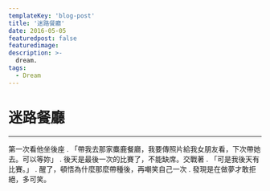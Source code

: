 ```yaml
---
templateKey: 'blog-post'
title: '迷路餐廳'
date: 2016-05-05
featuredpost: false
featuredimage: 
description: >-
  dream.
tags:
  - Dream
---
```



# 迷路餐廳
  
___
  
第一次看他坐後座
.
「帶我去那家麋鹿餐廳，我要傳照片給我女朋友看，下次帶她去。可以等妳」
.
後天是最後一次的比賽了，不能缺席。交戰著
.
「可是我後天有比賽。」
.
醒了，頓悟為什麼那麼帶種後，再嘲笑自己一次
.
發現是在做夢才敢拒絕，多可笑。
